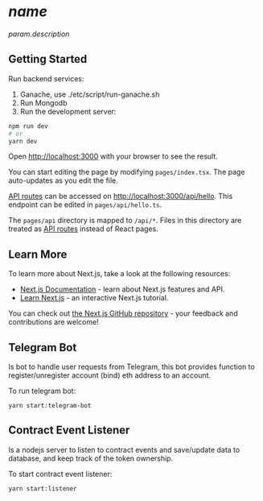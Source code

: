 # $name$

$param.description$

## Getting Started

Run backend services:

1. Ganache, use ./etc/script/run-ganache.sh
2. Run Mongodb
3. Run the development server:

```bash
npm run dev
# or
yarn dev
```

Open [http://localhost:3000](http://localhost:3000) with your browser to see the result.

You can start editing the page by modifying `pages/index.tsx`. The page auto-updates as you edit the file.

[API routes](https://nextjs.org/docs/api-routes/introduction) can be accessed on [http://localhost:3000/api/hello](http://localhost:3000/api/hello). This endpoint can be edited in `pages/api/hello.ts`.

The `pages/api` directory is mapped to `/api/*`. Files in this directory are treated as [API routes](https://nextjs.org/docs/api-routes/introduction) instead of React pages.

## Learn More

To learn more about Next.js, take a look at the following resources:

- [Next.js Documentation](https://nextjs.org/docs) - learn about Next.js features and API.
- [Learn Next.js](https://nextjs.org/learn) - an interactive Next.js tutorial.

You can check out [the Next.js GitHub repository](https://github.com/vercel/next.js/) - your feedback and contributions are welcome!


## Telegram Bot

Is bot to handle user requests from Telegram, this bot provides function to 
register/unregister account (bind) eth address to an account.

To run telegram bot:

```
yarn start:telegram-bot
```

## Contract Event Listener

Is a nodejs server to listen to contract events and save/update data to database, and keep track of the token ownership.

To start contract event listener:

```
yarn start:listener
```

